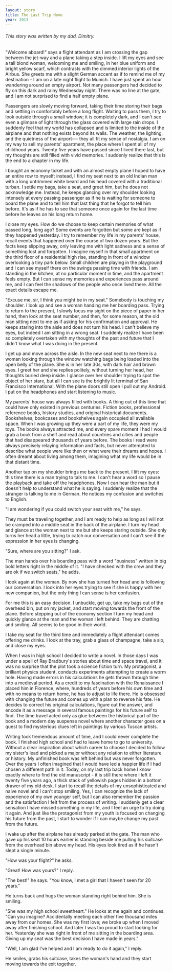 ```yaml
---
layout: story
title: The Last Trip Home
year: 2013
---
```

###### *This story was written by my dad, Dimitry.*

"Welcome aboard!"  says a flight attendant as I am crossing the gap between the jet-way and a plane taking a step inside. I lift my eyes and see a tall blond woman, welcoming me and smiling, in her blue uniform and bright yellow scarf, which contrasts with the dimmed interior lights of the Airbus. She greets me with a slight German accent as if to remind me of my destination - I am on a late night flight to Munich. I have just spent an hour wandering around an empty airport. Not many passengers had decided to fly on this dark and rainy Wednesday night. There was no line at the gate, and I am not surprised to find a half empty plane.

   Passengers are slowly moving forward, taking their time storing their bags and settling in comfortably before a long flight. Waiting to pass them, I try to look outside through a small window; it is completely dark, and I can't see even a glimpse of light through the glass covered with large rain drops. I suddenly feel that my world has collapsed and is limited to the inside of the airplane and that nothing exists beyond its walls. The weather, the lighting, and the quietness of the airport--- they all fit my sense of nostalgia. I am on my way to sell my parents' apartment, the place where I spent all of my childhood years. Twenty five years have passed since I lived there last, but my thoughts are still filled with vivid memories. I suddenly realize that this is the end to a chapter in my life.

   I bought an economy ticket and with an almost empty plane I hoped to have an entire row to myself; instead, I find my seat next to an old Indian man with a long untrimmed white beard and his head covered with a traditional turban.  I settle my bags, take a seat, and greet him, but he does not acknowledge me. Instead, he keeps glancing over my shoulder looking intensely at every passing passenger as if he is waiting for someone to board the plane and to tell him that last thing that he forgot to tell him before. It's as if he has to see that someone once again for the last time before he leaves on his long return home.

   I close my eyes. How do we choose to keep certain memories of what passed long, long ago?  Some events are forgotten but some are kept as if they happened yesterday. I try to remember my life in my parents' house, recall events that happened over the course of two dozen years. But the facts keep slipping away, only leaving me with light sadness and a sense of something lost and forgotten. I imagine myself in that small apartment on the third floor of a residential high rise, standing in front of a window overlooking a tiny park below. Small children are playing in the playground and I can see myself there on the swings passing time with friends. I am standing in the kitchen, at no particular moment in time, and the apartment feels empty.      But I can sense my memories and experiences pass around me, and I can feel the shadows of the people who once lived there. All the exact details escape me.

   "Excuse me, sir, I think you might be in my seat."  Somebody is touching my shoulder.
   I look up and see a woman handing me her boarding pass. Trying to return to the present, I slowly focus my sight on the piece of paper in her hand, then look at the seat number, and then, for some reason, at the old man sitting next to me as if asking for his confirmation and approval. He keeps staring into the aisle and does not turn his head.  I can't believe my eyes, but indeed I am sitting in a wrong seat. I suddenly realize I have been so completely overtaken with my thoughts of the past and future that I didn't know what I was doing in the present.

   I get up and move across the aisle. In the new seat next to me there is a woman looking through the window watching bags being loaded into the open belly of the plane. She is in her late 30s, with dark hair and brown eyes. I greet her and she replies politely, without turning her head, her thoughts buried deep inside.  I glance over her shoulder trying to spot the object of her stare, but all I can see is the brightly lit terminal of San Francisco International. With the plane doors still open I pull out my Android. I put on the headphones and start listening to music.

   My parents' house was always filled with books. A thing out of this time that could have only existed in previous centuries. Fiction books, professional reference books, history studies, and original historical documents. Bookshelves, bookcases and bookshelves again occupied all available space. When I was growing up they were a part of my life, they were my toys. The books always attracted me, and every spare moment I had I would grab a book from a shelf and read about countries and cities and people that had disappeared thousands of years before. The books I read were always precisely relaying information and facts, but never attempted to describe what people were like then or what were their dreams and hopes.  I often dreamt about living among them, imagining what my life would be in that distant time.

   Another tap on my shoulder brings me back to the present. I lift my eyes: this time there is a man trying to talk to me. I can't hear a word so I pause the playback and take off the headphones. Now I can hear the man but it doesn't help to understand what he is saying. I suddenly realize that the stranger is talking to me in German. He notices my confusion and switches to English.

   "I am wondering if you could switch your seat with me," he says.

   They must be traveling together, and I am ready to help as long as I will not be cramped into a middle seat in the back of the airplane. I turn my head and glance at the woman next to me but she keeps staring outside. She only turns her head a little, trying to catch our conversation and I can't see if the expression in her eyes is changing.

   "Sure, where are you sitting?" I ask.

   The man hands over his boarding pass with a word "business" written in big bold letters right in the middle of it. "I have checked with the crew and they are ok if we switch seats," he adds.

   I look again at the woman. By now she has turned her head and is following our conversation. I look into her eyes trying to see if she is happy with her new companion, but the only thing I can sense is her confusion.

   For me this is an easy decision. I unbuckle, get up, take my bags out of the overhead bin, put on my jacket, and start moving towards the front of the plane. Before stepping out of the economy section I turn my head and quickly glance at the man and the woman I left behind. They are chatting and smiling. All seems to be good in their world.

   I take my seat for the third time and immediately a flight attendant comes offering me drinks. I look at the tray, grab a glass of champagne, take a sip, and close my eyes.

   When I was in high school I decided to write a novel. In those days I was under a spell of Ray Bradbury's stories about time and space travel, and it was no surprise that the plot took a science fiction turn. My protagonist, a brilliant physics student, conducts experiments attempting to create a worm hole. Having made errors in his calculations he gets thrown through time into a medieval period. As a credit to my fascination with the Renaissance I placed him in Florence, where, hundreds of years before his own time and with no means to return home, he has to adjust to life there. He is obsessed with changing the future and comes up with a plan to reverse his fate. He decides to correct his original calculations, figure out the answer, and encode it as a message in several famous paintings for his future self to find. The time travel acted only as glue between the historical part of the book and a modern day suspense novel where another character goes on a quest to find mysterious clues left in paintings by various Tuscan artists.

   Writing took tremendous amount of time, and I could never complete the book. I finished high school and had to leave home to go to university. Without a clear inspiration about which career to choose I decided to follow my sister's lead and picked a major without any relation to either literature or history. My unfinished book was left behind but was never forgotten. Over the years I often imagined that I would have led a happier life if I had chosen a different path in it. Today, on my last trip back home I know exactly where to find the old manuscript - it is still there where I left it twenty five years ago, a thick stack of yellowish pages hidden in a bottom drawer of my old desk. I start to recall the details of my unsophisticated and naive novel and I can't stop smiling.   Yes, I can recognize the lack of experience of my own younger self, but I can also remember the passion and the satisfaction I felt from the process of writing. I suddenly get a clear sensation I have missed something in my life, and I feel an urge to try doing it again. And just like the protagonist from my youth is focused on changing his future from the past, I start to wonder if I can maybe change my past from the future.

   I wake up after the airplane has already parked at the gate. The man who gave up his seat 10 hours earlier is standing beside me pulling his suitcase from the overhead bin above my head. His eyes look tired as if he hasn't slept a single minute.

   "How was your flight?" he asks.

   "Great! How was yours?" I reply.

   "The best!" he says.  "You know, I met a girl that I haven't seen for 20 years."

   He turns back and hugs the woman standing right behind him. She is smiling.

   "She was my high school sweetheart." He looks at me again and continues. "Can you imagine?  Accidentally meeting each other five thousand miles away from our homes.   She was my first love; we broke up when I moved away after finishing school.  And later I was too proud to start looking for her. Yesterday she was right in front of me sitting in the boarding area. Giving up my seat was the best decision I have made in years."

   "Well, I am glad I've helped and I am ready to do it again," I reply.

   He smiles, grabs his suitcase, takes the woman's hand and they start moving towards the exit together.



